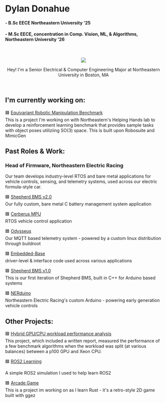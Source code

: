 # Dylan Donahue
#### - B.Sc EECE Northeastern University '25
#### - M.Sc EECE, concentration in Comp. Vision, ML, & Algorithms, Northeastern University '26
<br />

<p align="center">
  <a href="https://skillicons.dev">
    <img src="https://skillicons.dev/icons?i=c,cpp,rust,docker,py,linux" />
  </a>
</p>

<p align="center">
  Hey! I'm a Senior Electrical & Computer Engineering Major at Northeastern University in Boston, MA
</p>


<br />

## I'm currently working on:

🟦 [Equivariant Robotic Manipulation Benchmark](https://github.com/dyldonahue/mimicgen_benchmark)  
This is a project I'm working on with Northeastern's Helping Hands lab to develop a reinforcement learning benchmark
that provides sample tasks with object poses utiliziing SO(3) space. This is built upon Robosuite and MimicGen


## Past Roles & Work:
### Head of Firmware, Northeastern Electric Racing
Our team develops industry-level RTOS and bare metal applications for vehicle controls, sensing, and telemetry systems, used across our electric formula-style car.
 <br />
 

🟦 [Shepherd BMS v2.0](https://github.com/Northeastern-Electric-Racing/ShepherdBMS-2)  
Our fully custom, bare metal C battery management system application

🟦 [Cerberus MPU](https://github.com/Northeastern-Electric-Racing/Cerberus)  
RTOS vehicle control application

🟦 [Odysseus](https://github.com/Northeastern-Electric-Racing/Odysseus)  
Our MQTT based telemetry system - powered by a custom linux distribution through buildroot

🟦 [Embedded-Base](https://github.com/Northeastern-Electric-Racing/Embedded-Base)  
driver-level & interface code used across various applications


🟦 [Shepherd BMS v1.0](https://github.com/Northeastern-Electric-Racing/shepherd_bms)  
This is our first iteration of Shepherd BMS, built in C++ for Arduino based systems

🟦 [NERduino](https://github.com/Northeastern-Electric-Racing/NERduino)  
Northeastern Electric Racing's custom Arduino - powering early generation vehicle controls

## Other Projects:

🟦 [Hybrid GPU/CPU workload performance analysis ](https://github.com/dyldonahue/HPC/tree/main/final)  
This project, which included a written report, measured the performance of a few benchmark algorithms
when the workload was split (at various balances) between a p100 GPU and Xeon CPU. 

🟦 [ROS2 Learning](https://github.com/dyldonahue/ROS2-intro)</p>
A simple ROS2 simulation I used to help learn ROS2

🟦 [Arcade Game](https://github.com/dyldonahue/ArcadeGame)  
This is a project im working on as I learn Rust - it's a retro-style 2D game built with ggez

<br />




